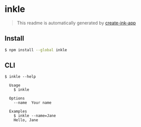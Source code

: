 # inkle

> This readme is automatically generated by [create-ink-app](https://github.com/vadimdemedes/create-ink-app)


## Install

```bash
$ npm install --global inkle
```


## CLI

```
$ inkle --help

  Usage
    $ inkle

  Options
    --name  Your name

  Examples
    $ inkle --name=Jane
    Hello, Jane
```
